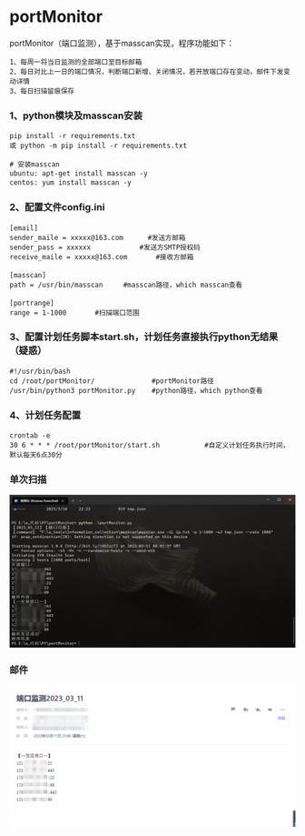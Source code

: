 # portMonitor

portMonitor（端口监测），基于masscan实现，程序功能如下：
```
1、每周一将当日监测的全部端口至目标邮箱
2、每日对比上一日的端口情况，判断端口新增、关闭情况，若开放端口存在变动，邮件下发变动详情
3、每日扫描留痕保存
```


### 1、python模块及masscan安装

```
pip install -r requirements.txt
或 python -m pip install -r requirements.txt

# 安装masscan
ubuntu: apt-get install masscan -y
centos: yum install masscan -y
```



### 2、配置文件config.ini

```
[email]
sender_maile = xxxxx@163.com      #发送方邮箱
sender_pass = xxxxxx			#发送方SMTP授权码
receive_maile = xxxxx@163.com	    #接收方邮箱

[masscan]
path = /usr/bin/masscan		#masscan路径，which masscan查看

[portrange]
range = 1-1000		 #扫描端口范围
```



### 3、配置计划任务脚本start.sh，计划任务直接执行python无结果（疑惑）

```
#!/usr/bin/bash
cd /root/portMonitor/              #portMonitor路径
/usr/bin/python3 portMonitor.py    #python路径，which python查看
```



### 4、计划任务配置

```
crontab -e
30 6 * * * /root/portMonitor/start.sh 			#自定义计划任务执行时间，默认每天6点30分
```



### 单次扫描
![](https://github.com/bufenbufen/portMonitor/blob/master/images/1.png)




### 邮件
![](https://github.com/bufenbufen/portMonitor/blob/master/images/3.png)

